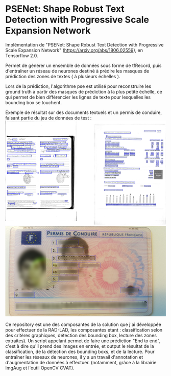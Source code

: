 # PSENet: Shape Robust Text Detection with Progressive Scale Expansion Network

Implémentation de "PSENet: Shape Robust Text Detection with Progressive Scale Expansion Network" (https://arxiv.org/abs/1806.02559), en Tensorflow 2.0.


Permet de générer un ensemble de données sous forme de tfRecord, puis d'entraîner un réseau de neurones destiné à prédire les masques de prédiction des zones de textes ( à plusieurs échelles ). 

Lors de la prédiction, l'algorithme pse est utilisé pour reconstruire les ground truth à partir des masques de prédiction à la plus petite échelle, ce qui permet de bien différencier les lignes de texte pour lesquelles les bounding box se touchent.

Exemple de résultat sur des documents textuels et un permis de conduire, faisant partie du jeu de données de test : 
![alt text](https://github.com/jlhervy/textBoundingBoxDetection/blob/master/img/exemples.png)
![alt text](https://github.com/jlhervy/textBoundingBoxDetection/blob/master/img/permis.png)

Ce repository est une des composantes de la solution que j'ai développée pour effectuer de la RAD-LAD, les composantes etant : classification selon des critères graphiques, détection des bounding box, lecture des zones extraites). Un script appelant permet de faire une prédiction "End to end", c'est à dire qu'il prend des images en entrée, et output le résultat de la classification, de la détection des bounding boxs, et de la lecture. Pour entraîner les réseaux de neurones, il y a un travail d'annotation et d'augmentation de données à effectuer. (notamment, grâce à la librairie ImgAug et l'outil OpenCV CVAT).
